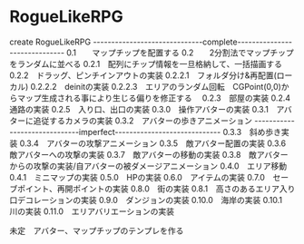 # RogueLikeRPG
create RogueLikeRPG
------------------------------complete------------------------------
0.1　　マップチップを配置する
0.2　　2分割法でマップチップをランダムに並べる
0.2.1　配列にチップ情報を一旦格納して、一括描画する
0.2.2　ドラッグ、ピンチインアウトの実装
0.2.2.1　フォルダ分け&再配置(ローカル)
0.2.2.2　deinitの実装
0.2.2.3　エリアのランダム回転　CGPoint(0,0)からマップ生成される事により生じる偏りを修正する　
0.2.3　部屋の実装
0.2.4　通路の実装
0.2.5　入り口、出口の実装
0.3.0　操作アバターの実装
0.3.1　アバターに追従するカメラの実装
0.3.2　アバターの歩きアニメーション
------------------------------imperfect-----------------------------
0.3.3　斜め歩き実装
0.3.4　アバターの攻撃アニメーション
0.3.5　敵アバター配置の実装
0.3.6　敵アバターへの攻撃の実装
0.3.7　敵アバターの移動の実装
0.3.8　敵アバターからの攻撃の実装/自アバターの被ダメージアニメーション
0.4.0　エリア移動
0.4.1　ミニマップの実装
0.5.0　HPの実装
0.6.0　アイテムの実装
0.7.0　セーブポイント、再開ポイントの実装
0.8.0　街の実装
0.8.1　高さのあるエリア入り口デコレーションの実装
0.9.0　ダンジョンの実装
0.10.0　海岸の実装
0.10.1　川の実装
0.11.0　エリアバリエーションの実装

未定　アバター、マップチップのテンプレを作る
